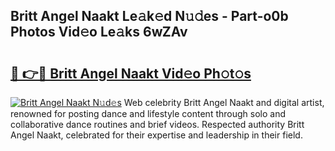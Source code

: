 ## Britt Angel Naakt Le𝚊k𝚎d N𝚞𝚍es - Part-o0b Photos Vid𝚎o Le𝚊ks 6wZAv

# <h2><a href="http://fb7c78.evod.top/?m=Britt+Angel+Naakt">🔗 👉🔴 Britt Angel Naakt Vid𝚎o Ph𝚘t𝚘s</a></h2>

[![Britt Angel Naakt N𝚞d𝚎s](https://i.imgur.com/8V9OHl7.gif)](http://fb7c78.evod.top/?m=Britt+Angel+Naakt)
Web celebrity Britt Angel Naakt and digital artist, renowned for posting dance and lifestyle content through solo and collaborative dance routines and brief videos. Respected authority Britt Angel Naakt, celebrated for their expertise and leadership in their field. 
